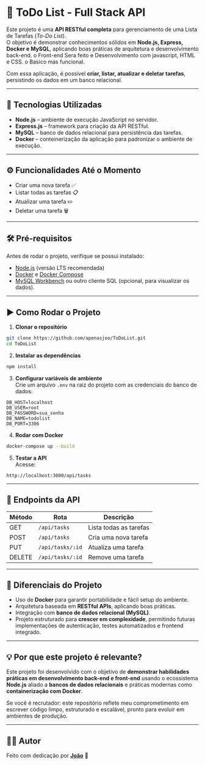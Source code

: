 # 📌 ToDo List - Full Stack API

Este projeto é uma **API RESTful completa** para gerenciamento de uma Lista de Tarefas (*To-Do List*).  
O objetivo é demonstrar conhecimentos sólidos em **Node.js, Express, Docker e MySQL**, aplicando boas práticas de arquitetura e desenvolvimento back-end. 
o Front-end Sera feito e Desenvolvimento com javascript, HTML e CSS. o Basico mas funcional.

Com essa aplicação, é possível **criar, listar, atualizar e deletar tarefas**, persistindo os dados em um banco relacional.  

---

## 🚀 Tecnologias Utilizadas

- **Node.js** – ambiente de execução JavaScript no servidor.  
- **Express.js** – framework para criação da API RESTful.  
- **MySQL** – banco de dados relacional para persistência das tarefas.  
- **Docker** – conteinerização da aplicação para padronizar o ambiente de execução.  

---

## ⚙️ Funcionalidades Até o Momento

- Criar uma nova tarefa ✅  
- Listar todas as tarefas 📋  
- Atualizar uma tarefa ✏️  
- Deletar uma tarefa 🗑️  

---

## 🛠️ Pré-requisitos

Antes de rodar o projeto, verifique se possui instalado:  

- [Node.js](https://nodejs.org/) (versão LTS recomendada)  
- [Docker](https://www.docker.com/) e [Docker Compose](https://docs.docker.com/compose/)  
- [MySQL Workbench](https://www.mysql.com/products/workbench/) ou outro cliente SQL (opcional, para visualizar os dados).  

---

## ▶️ Como Rodar o Projeto

1. **Clonar o repositório**  
```bash
git clone https://github.com/apenasjoo/ToDoList.git
cd ToDoList
```

2. **Instalar as dependências**  
```bash
npm install
```

3. **Configurar variáveis de ambiente**  
Crie um arquivo `.env` na raiz do projeto com as credenciais do banco de dados:  
```env
DB_HOST=localhost
DB_USER=root
DB_PASSWORD=sua_senha
DB_NAME=todolist
DB_PORT=3306
```

4. **Rodar com Docker**  
```bash
docker-compose up --build
```

5. **Testar a API**  
Acesse:  
```
http://localhost:3000/api/tasks
```

---

## 📡 Endpoints da API

| Método | Rota             | Descrição                  |
|--------|------------------|-----------------------------|
| GET    | `/api/tasks`     | Lista todas as tarefas      |
| POST   | `/api/tasks`     | Cria uma nova tarefa        |
| PUT    | `/api/tasks/:id` | Atualiza uma tarefa         |
| DELETE | `/api/tasks/:id` | Remove uma tarefa           |

---

## 🎯 Diferenciais do Projeto

- Uso de **Docker** para garantir portabilidade e fácil setup do ambiente.  
- Arquitetura baseada em **RESTful APIs**, aplicando boas práticas.  
- Integração com **banco de dados relacional (MySQL)**.  
- Projeto estruturado para **crescer em complexidade**, permitindo futuras implementações de autenticação, testes automatizados e frontend integrado.  

---

## 💡 Por que este projeto é relevante?

Este projeto foi desenvolvido com o objetivo de **demonstrar habilidades práticas em desenvolvimento back-end e front-end** usando o ecossistema **Node.js** aliado a **bancos de dados relacionais** e práticas modernas como **containerização com Docker**.  

Se você é recrutador: este repositório reflete meu comprometimento em escrever código limpo, estruturado e escalável, pronto para evoluir em ambientes de produção.  

---

## 👨‍💻 Autor

Feito com dedicação por [**João**](https://github.com/apenasjoo) 🚀  
